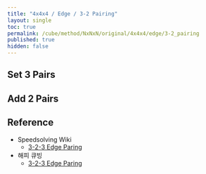 ```yaml
---
title: "4x4x4 / Edge / 3-2 Pairing"
layout: single
toc: true
permalink: /cube/method/NxNxN/original/4x4x4/edge/3-2_pairing
published: true
hidden: false
---
```


<head>
  <base target="_blank">
  <link
    rel   = "stylesheet"
    type  = "text/css"
    href  = "/assets/css/twisty/NxNxN/4x4x4.css"
  >
  <script
    src   = "https://cdn.cubing.net/js/cubing/twisty"
    type  = "module"
    defer
  ></script>
</head>



## Set 3 Pairs

<div class="twisty-wrapper">
  <twisty-player
    dark-mode                 = "dark"
    background                = "none"
    puzzle                    = "4x4x4"
    experimental-stickering   = "F2L"
    alg                       = "u L' U L R' F R F' y F D' F' y D F' R F R' u' y y"
    experimental-setup-alg    = "2U R U R' y' R U R' z2 L' U L y2 F' U F 2U F' U F F U' F' 2U R U' R' L' U L z2 y R U' R' y R U2 R' L' U L U' F R' F' R R U2 R' L' U2 L u"
    experimental-setup-anchor = "start"
    tempo-scale               = "1.3"
  ></twisty-player>
</div>



## Add 2 Pairs

<div class="twisty-wrapper">
  <twisty-player
    dark-mode                 = "dark"
    background                = "none"
    puzzle                    = "4x4x4"
    experimental-stickering   = "F2L"
    alg                       = "U' R U' R' 2U' D F' R F R' 2U D2 R' D R 2U' L' U2' L F' U F 2U"
    experimental-setup-alg    = "2U R U R' y' R U R' z2 L' U L y2 F' U F 2U F' U F F U' F' 2U R U' R' L' U L z2 y R U' R' y R U2 R' L' U L U' F R' F' R y z2 U L' U L y' F' L F L' 2U y'"
    experimental-setup-anchor = "start"
    tempo-scale               = "1.3"
  ></twisty-player>
</div>



## Reference

- Speedsolving Wiki
  - [3-2-3 Edge Paring](https://www.speedsolving.com/wiki/index.php/Edge_pairing#3-2-3_edge_pairing)
- 해피 큐빙
  - [3-2-3 Edge Paring](https://youtu.be/Ak1ER1X7bNg)
